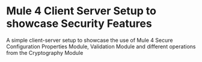 # Mule 4 Client Server Setup to showcase Security Features
A simple client-server setup to showcase the use of Mule 4 Secure Configuration Properties Module, Validation Module and different operations from the Cryptography Module
